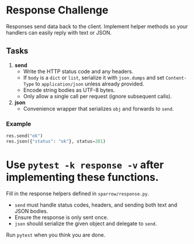 # Response Challenge

Responses send data back to the client. Implement helper methods so your handlers can easily reply with text or JSON.

## Tasks

1. **send**
   - Write the HTTP status code and any headers.
   - If `body` is a `dict` or `list`, serialize it with `json.dumps` and set `Content-Type` to `application/json` unless already provided.
   - Encode string bodies as UTF-8 bytes.
   - Only allow a single call per request (ignore subsequent calls).
2. **json**
   - Convenience wrapper that serializes `obj` and forwards to `send`.

### Example

```python
res.send("ok")
res.json({"status": "ok"}, status=201)
```

Use `pytest -k response -v` after implementing these functions.
=======
Fill in the response helpers defined in `sparrow/response.py`.

- `send` must handle status codes, headers, and sending both text and JSON bodies.
- Ensure the response is only sent once.
- `json` should serialize the given object and delegate to `send`.

Run `pytest` when you think you are done.
